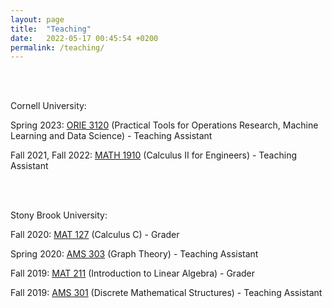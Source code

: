 ```yaml
---
layout: page
title:  "Teaching"
date:   2022-05-17 00:45:54 +0200
permalink: /teaching/
---
```


<br/><br/>

Cornell University:

Spring 2023: [ORIE 3120](https://people.orie.cornell.edu/pfrazier/orie3120/) (Practical Tools for Operations Research, Machine Learning and Data Science) - Teaching Assistant

Fall 2021, Fall 2022: [MATH 1910](https://sce.cornell.edu/courses/roster/math-1910) (Calculus II for Engineers) - Teaching Assistant

<br/><br/>

Stony Brook University:

Fall 2020: [MAT 127](https://www.math.stonybrook.edu/MAT127) (Calculus C) - Grader

Spring 2020: [AMS 303](https://www.stonybrook.edu/commcms/ams/undergraduate/_courses/ams303.php) (Graph Theory) - Teaching Assistant

Fall 2019: [MAT 211](https://www.math.stonybrook.edu/MAT211) (Introduction to Linear Algebra) - Grader

Fall 2019: [AMS 301](https://www.stonybrook.edu/commcms/ams/undergraduate/_courses/ams303.php) (Discrete Mathematical Structures) - Teaching Assistant
